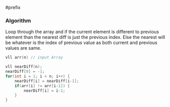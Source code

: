 #prefix

### Algorithm

Loop through the array and if the current element is different to previous element than the nearest diff is just the previous index.
Else the nearest will be whatever is the index of previous value as both current and previous values are same.
```cpp
vll arr(n) // input Array

vll nearDiff(n);
nearDiff[0] = -1;
for(int i = 1; i < n; i++) {
	nearDiff[i] = nearDiff[i-1];
	if(arr[i] != arr[i-1]) {
		nearDiff[i] = i-1;
	}
}
```
